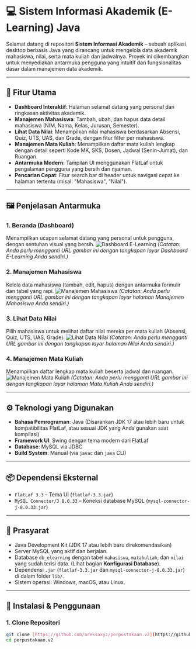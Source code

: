 # 💻 Sistem Informasi Akademik (E-Learning) Java

Selamat datang di repositori **Sistem Informasi Akademik** – sebuah aplikasi desktop berbasis Java yang dirancang untuk mengelola data akademik mahasiswa, nilai, serta mata kuliah dan jadwalnya. Proyek ini dikembangkan untuk menyediakan antarmuka pengguna yang intuitif dan fungsionalitas dasar dalam manajemen data akademik.

---

## 🎯 Fitur Utama

-   **Dashboard Interaktif**: Halaman selamat datang yang personal dan ringkasan aktivitas akademik.
-   **Manajemen Mahasiswa**: Tambah, ubah, dan hapus data detail mahasiswa (NIM, Nama, Kelas, Jurusan, Semester).
-   **Lihat Data Nilai**: Menampilkan nilai mahasiswa berdasarkan Absensi, Quiz, UTS, UAS, dan Grade, dengan fitur filter per mahasiswa.
-   **Manajemen Mata Kuliah**: Menampilkan daftar mata kuliah lengkap dengan detail seperti Kode MK, SKS, Dosen, Jadwal (Senin-Jumat), dan Ruangan.
-   **Antarmuka Modern**: Tampilan UI menggunakan FlatLaf untuk pengalaman pengguna yang bersih dan nyaman.
-   **Pencarian Cepat**: Fitur search bar di header untuk navigasi cepat ke halaman tertentu (misal: "Mahasiswa", "Nilai").

---

## 🖼️ Penjelasan Antarmuka

### 1. Beranda (Dashboard)
Menampilkan ucapan selamat datang yang personal untuk pengguna, dengan sentuhan visual yang bersih.
![Dashboard E-Learning](https://raw.githubusercontent.com/areksaxyz/perpustakaan.v2/main/foto/dashboard_elearning_placeholder.png)
*(Catatan: Anda perlu mengganti URL gambar ini dengan tangkapan layar Dashboard E-Learning Anda sendiri.)*

### 2. Manajemen Mahasiswa
Kelola data mahasiswa (tambah, edit, hapus) dengan antarmuka formulir dan tabel yang rapi.
![Manajemen Mahasiswa](https://raw.githubusercontent.com/areksaxyz/perpustakaan.v2/main/foto/mahasiswa_elearning_placeholder.png)
*(Catatan: Anda perlu mengganti URL gambar ini dengan tangkapan layar halaman Manajemen Mahasiswa Anda sendiri.)*

### 3. Lihat Data Nilai
Pilih mahasiswa untuk melihat daftar nilai mereka per mata kuliah (Absensi, Quiz, UTS, UAS, Grade).
![Lihat Data Nilai](https://raw.githubusercontent.com/areksaxyz/perpustakaan.v2/main/foto/nilai_elearning_placeholder.png)
*(Catatan: Anda perlu mengganti URL gambar ini dengan tangkapan layar halaman Nilai Anda sendiri.)*

### 4. Manajemen Mata Kuliah
Menampilkan daftar lengkap mata kuliah beserta jadwal dan ruangan.
![Manajemen Mata Kuliah](https://raw.githubusercontent.com/areksaxyz/perpustakaan.v2/main/foto/matakuliah_elearning_placeholder.png)
*(Catatan: Anda perlu mengganti URL gambar ini dengan tangkapan layar halaman Mata Kuliah Anda sendiri.)*

---

## ⚙️ Teknologi yang Digunakan

-   **Bahasa Pemrograman**: Java (Disarankan JDK 17 atau lebih baru untuk kompatibilitas FlatLaf, atau sesuai JDK yang Anda gunakan saat kompilasi)
-   **Framework UI**: Swing dengan tema modern dari FlatLaf
-   **Database**: MySQL via JDBC
-   **Build System**: Manual (via `javac` dan `java` CLI)

---

## 📦 Dependensi Eksternal

-   `FlatLaf 3.3` – Tema UI (`flatlaf-3.3.jar`)
-   `MySQL Connector/J 8.0.33` – Koneksi database MySQL (`mysql-connector-j-8.0.33.jar`)

---

## 🔧 Prasyarat

-   Java Development Kit (JDK 17 atau lebih baru direkomendasikan)
-   Server MySQL yang aktif dan berjalan.
-   Database `db_elearning` dengan tabel `mahasiswa`, `matakuliah`, dan `nilai` yang sudah terisi data. (Lihat bagian **Konfigurasi Database**).
-   Dependensi `.jar` (`flatlaf-3.3.jar` dan `mysql-connector-j-8.0.33.jar`) di dalam folder `lib/`.
-   Sistem operasi: Windows, macOS, atau Linux.

---

## 🚀 Instalasi & Penggunaan

### 1. Clone Repositori

```bash
git clone [https://github.com/areksaxyz/perpustakaan.v2](https://github.com/areksaxyz/perpustakaan.v2)
cd perpustakaan.v2
